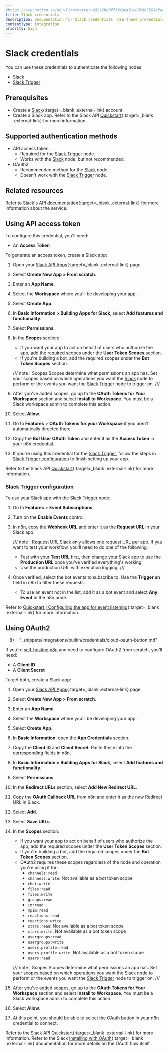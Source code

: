 ```yaml
---
#https://www.notion.so/n8n/Frontmatter-432c2b8dff1f43d4b1c8d20075510fe4
title: Slack credentials
description: Documentation for Slack credentials. Use these credentials to authenticate Slack in n8n, a workflow automation platform.
contentType: integration
priority: high
---
```


# Slack credentials

You can use these credentials to authenticate the following nodes:

- [Slack](/integrations/builtin/app-nodes/n8n-nodes-base.slack/)
- [Slack Trigger](/integrations/builtin/trigger-ndoes/n8n-nodes-base.slacktrigger/)


## Prerequisites

- Create a [Slack](https://slack.com/){:target=_blank .external-link} account.
- Create a Slack app. Refer to the Slack API [Quickstart](https://api.slack.com/quickstart){:target=_blank .external-link} for more information.

## Supported authentication methods

- API access token:
    - Required for the [Slack Trigger](/integrations/builtin/trigger-ndoes/n8n-nodes-base.slacktrigger/) node.
    - Works with the [Slack](/integrations/builtin/app-nodes/n8n-nodes-base.slack/) node, but not recommended.
- OAuth2:
    - Recommended method for the [Slack](/integrations/builtin/app-nodes/n8n-nodes-base.slack/) node.
    - Doesn't work with the [Slack Trigger](/integrations/builtin/trigger-ndoes/n8n-nodes-base.slacktrigger/) node.

## Related resources

Refer to [Slack's API documentation](https://api.slack.com/apis){:target=_blank .external-link} for more information about the service.

## Using API access token

To configure this credential, you'll need:

- An **Access Token**

To generate an access token, create a Slack app:

1. Open your [Slack API Apps](https://api.slack.com/apps){:target=_blank .external-link} page.
2. Select **Create New App > From scratch**.
3. Enter an **App Name**.
4. Select the **Workspace** where you'll be developing your app.
5. Select **Create App**.
6. In **Basic Information > Building Apps for Slack**, select **Add features and functionality**.
7. Select **Permissions**.
8. In the **Scopes** section:
    * If you want your app to act on behalf of users who authorize the app, add the required scopes under the **User Token Scopes** section.
    * If you're building a bot, add the required scopes under the **Bot Token Scopes** section. 
    
    /// note | Scopes
    Scopes determine what permissions an app has. Set your scopes based on which operations you want the [Slack](/integrations/builtin/app-nodes/n8n-nodes-base.slack/#required-scopes) node to perform or the events you want the [Slack Trigger](/integrations/builtin/trigger-nodes/n8n-nodes-base.slacktrigger/#required-scopes) node to trigger on.
    ///

9. After you've added scopes, go up to the **OAuth Tokens for Your Workspace** section and select **Install to Workspace**. You must be a Slack workspace admin to complete this action.
10. Select **Allow**.
11. Go to **Features** > **OAuth Tokens for your Workspace** if you aren't automatically directed there.
12. Copy the **Bot User OAuth Token** and enter it as the **Access Token** in your n8n credential.
13. If you're using this credential for the [Slack Trigger](/integrations/builtin/trigger-nodes/n8n-nodes-base.slacktrigger/), follow the steps in [Slack Trigger configuration](#slack-trigger-configuration) to finish setting up your app.

Refer to the Slack API [Quickstart](https://api.slack.com/quickstart){:target=_blank .external-link} for more information.

### Slack Trigger configuration

To use your Slack app with the [Slack Trigger](/integrations/builtin/trigger-nodes/n8n-nodes-base.slacktrigger/) node:

1. Go to **Features** > **Event Subscriptions**.
2. Turn on the **Enable Events** control.
3. In n8n, copy the **Webhook URL** and enter it as the **Request URL** in your Slack app.

    ///  note  | Request URL
    Slack only allows one request URL per app. If you want to test your workflow, you'll need to do one of the following:

    - Test with your **Test URL** first, then change your Slack app to use the **Production URL** once you've verified everything's working
    - Use the production URL with execution logging.
    ///

4. Once verified, select the bot events to subscribe to. Use the **Trigger on** field in n8n to filter these requests. 
    - To use an event not in the list, add it as a bot event and select **Any Event** in the n8n node.

Refer to [Quickstart | Configuring the app for event listening](https://api.slack.com/quickstart#listening){:target=_blank .external-link} for more information.

## Using OAuth2

--8<-- "_snippets/integrations/builtin/credentials/cloud-oauth-button.md"

If you're [self-hosting n8n](/hosting/) and need to configure OAuth2 from scratch, you'll need:

- A **Client ID**
- A **Client Secret**

To get both, create a Slack app:

1. Open your [Slack API Apps](https://api.slack.com/apps){:target=_blank .external-link} page.
2. Select **Create New App > From scratch**.
3. Enter an **App Name**.
4. Select the **Workspace** where you'll be developing your app.
5. Select **Create App**.
6. In **Basic Information**, open the **App Credentials** section.
7. Copy the **Client ID** and **Client Secret**. Paste these into the corresponding fields in n8n.
6. In **Basic Information > Building Apps for Slack**, select **Add features and functionality**.
7. Select **Permissions**.
7. In the **Redirect URLs** section, select **Add New Redirect URL**.
8. Copy the **OAuth Callback URL** from n8n and enter it as the new Redirect URL in Slack.
9. Select **Add**.
10. Select **Save URLs**.
11. In the **Scopes** section:
    * If you want your app to act on behalf of users who authorize the app, add the required scopes under the **User Token Scopes** section.
    * If you're building a bot, add the required scopes under the **Bot Token Scopes** section.
    * OAuth2 requires these scopes regardless of the node and operation you're using it for:
        * `channels:read`
        * `channels:write`: Not available as a bot token scope
        * `chat:write`
        * `files:read`
        * `files:write`
        * `groups:read`
        * `im:read`
        * `mpim:read`
        * `reactions:read`
        * `reactions:write`
        * `stars:read`: Not available as a bot token scope
        * `stars:write`: Not available as a bot token scope
        * `usergroups:read`
        * `usergroups:write`
        * `users.profile:read`
        * `users.profile:write`: Not available as a bot token scope
        * `users:read`
    
    /// note | Scopes
    Scopes determine what permissions an app has. Set your scopes based on which operations you want the [Slack](/integrations/builtin/app-nodes/n8n-nodes-base.slack/#required-scopes) node to perform or the events you want the [Slack Trigger](/integrations/builtin/trigger-nodes/n8n-nodes-base.slacktrigger/#required-scopes) node to trigger on.
    ///

13. After you've added scopes, go up to the **OAuth Tokens for Your Workspace** section and select **Install to Workspace**. You must be a Slack workspace admin to complete this action.
14. Select **Allow**.
15. At this point, you should be able to select the OAuth button in your n8n credential to connect.

Refer to the Slack API [Quickstart](https://api.slack.com/quickstart){:target=_blank .external-link} for more information. Refer to the Slack [Installing with OAuth](https://api.slack.com/authentication/oauth-v2){:target=_blank .external-link} documentation for more details on the OAuth flow itself.
